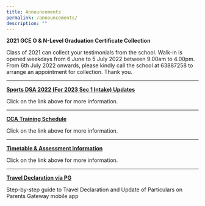 ```yaml
---
title: Announcements
permalink: /announcements/
description: ""
---
```





**2021 GCE O & N-Level Graduation Certificate Collection**<br>

Class of 2021 can collect your testimonials from the school. Walk-in is opened weekdays from 6 June to 5 July 2022 between 9.00am to 4.00pm. From 6th July 2022 onwards, please kindly call the school at 63887258 to arrange an appointment for collection. Thank you.

------


[**Sports DSA 2022 (For 2023 Sec 1 Intake) Updates**](https://moe-sengkangsec-staging.netlify.app/co-curriculum/co-curricular-activities-cca/direct-school-admission-dsa)

Click on the link above for more information.

----

[**CCA Training Schedule**](https://moe-sengkangsec-staging.netlify.app/co-curriculum/co-curricular-activities-cca)

Click on the link above for more information.

---

[**Timetable & Assessment Information**](https://moe-sengkangsec-staging.netlify.app/curriculum/instructional-programme-ip/timetable-and-assessment)

Click on the link above for more information.

---

[**Travel Declaration via PG**]([](/files/Instructions_for_Travel_Declaration_on_PG.pdf))

Step-by-step guide to Travel Declaration and Update of Particulars on Parents Gateway mobile app